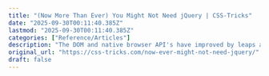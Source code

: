 ```yaml
---
title: "(Now More Than Ever) You Might Not Need jQuery | CSS-Tricks"
date: "2025-09-30T00:11:40.385Z"
lastmod: "2025-09-30T00:11:40.385Z"
categories: ["Reference/Articles"]
description: "The DOM and native browser API's have improved by leaps and bounds since jQuery's release all the way back in 2006. People have been writing \"You Might Not"
original_url: "https://css-tricks.com/now-ever-might-not-need-jquery/"
draft: false
---
```

